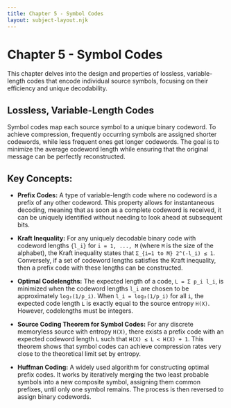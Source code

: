 ```yaml
---
title: Chapter 5 - Symbol Codes
layout: subject-layout.njk
---
```


# Chapter 5 - Symbol Codes

This chapter delves into the design and properties of lossless, variable-length codes that encode individual source symbols, focusing on their efficiency and unique decodability.

## Lossless, Variable-Length Codes

Symbol codes map each source symbol to a unique binary codeword. To achieve compression, frequently occurring symbols are assigned shorter codewords, while less frequent ones get longer codewords. The goal is to minimize the average codeword length while ensuring that the original message can be perfectly reconstructed.

## Key Concepts:

-   **Prefix Codes:** A type of variable-length code where no codeword is a prefix of any other codeword. This property allows for instantaneous decoding, meaning that as soon as a complete codeword is received, it can be uniquely identified without needing to look ahead at subsequent bits.

-   **Kraft Inequality:** For any uniquely decodable binary code with codeword lengths `{l_i}` for `i = 1, ..., M` (where `M` is the size of the alphabet), the Kraft inequality states that `Σ_{i=1 to M} 2^(-l_i) ≤ 1`. Conversely, if a set of codeword lengths satisfies the Kraft inequality, then a prefix code with these lengths can be constructed.

-   **Optimal Codelengths:** The expected length of a code, `L = Σ p_i l_i`, is minimized when the codeword lengths `l_i` are chosen to be approximately `log₂(1/p_i)`. When `l_i = log₂(1/p_i)` for all `i`, the expected code length `L` is exactly equal to the source entropy `H(X)`. However, codelengths must be integers.

-   **Source Coding Theorem for Symbol Codes:** For any discrete memoryless source with entropy `H(X)`, there exists a prefix code with an expected codeword length `L` such that `H(X) ≤ L < H(X) + 1`. This theorem shows that symbol codes can achieve compression rates very close to the theoretical limit set by entropy.

-   **Huffman Coding:** A widely used algorithm for constructing optimal prefix codes. It works by iteratively merging the two least probable symbols into a new composite symbol, assigning them common prefixes, until only one symbol remains. The process is then reversed to assign binary codewords.
